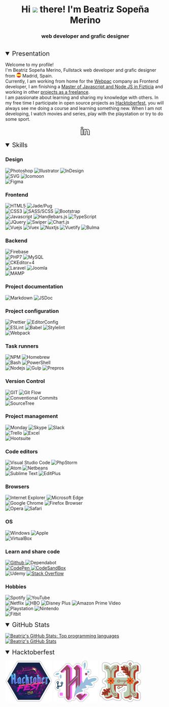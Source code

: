 <div align="center">
	<h1>
		Hi <img src="https://media.giphy.com/media/hvRJCLFzcasrR4ia7z/giphy.gif" width="25"> there! I'm Beatriz Sopeña Merino
	</h1>
	<h3>
		web developer and grafic designer
	</h3>
</div>

<br>

<details id="presentation" open="true">
	<summary style="font-size: 20px;">
		Presentation
	</summary>
	<div>
		<div>
			<p>
				Welcome to my profile!
				<br>
				I'm Beatriz Sopeña Merino, Fullstack web developer and grafic designer from <img src="./README/images/icons/flag-es.svg" alt="Spain" width="15"> Madrid, Spain.
				<br>
				Currently, I am working from home for the <a href="https://www.webpac.com/" target="_blank" rel="noopener noreferrer">Webpac</a> company as Frontend developer, I am finishing a <a href="https://github.com/beatrizsmerino/exercises-javascript-node" target="_blank" rel="noopener noreferrer">Master of Javascript and Node JS in Fizticia</a> and working in other <a href="https://www.crcanine.com/" target="_blank" rel="noopener noreferrer">projects as a freelance</a>.
				<br>
				I am passionate about learning and sharing my knowledge with others. In my free time I participate in open source projects as <a href="https://hacktoberfest.digitalocean.com/" target="_blank" rel="noopener noreferrer">Hacktoberfest</a>, you will always see me doing a course and learning something new. When I am not developing, I watch movies and series, play with the playstation or try to do some sport.
			</p>
		</div>
		<div align="center">
			<p>
				<a href="https://www.linkedin.com/in/beatrizsmerino/" target="_blank" rel="noopener noreferrer">
					<img src="./README/images/icons/linkedin.gif" alt="Beatriz`s Linkedin" width="30"/>
				</a>
			</p>
		</div>
	</div>
</details>

<details id="skills" open="true">
	<summary style="font-size: 20px;">
		Skills
	</summary>
	<div>
		<div id="design">
			<h3>
				Design
			</h3>
			<p>
				<img src="https://img.shields.io/badge/-Photoshop-31A8FF?style=for-the-badge&logo=Adobe-Photoshop&logoColor=FFFFFF" alt="Photoshop" />
				<img src="https://img.shields.io/badge/-Illustrator-FF9A00?style=for-the-badge&logo=Adobe-Illustrator&logoColor=FFFFFF" alt="Illustrator" />
				<img src="https://img.shields.io/badge/-InDesign-EE3D8F?style=for-the-badge&logo=Adobe-InDesign&logoColor=FFFFFF" alt="InDesign" />
				<br>
				<img src="https://img.shields.io/badge/-SVG-F6AB3A?style=for-the-badge&logo=svg&logoColor=000000" alt="SVG" />
				<img src="https://img.shields.io/badge/-Icomoon-825794?&style=for-the-badge&logo=Icomoon&logoColor=FFFFFF" alt="Icomoon" />
				<br>
				<img src="https://img.shields.io/badge/-Figma-F24E1D?&style=for-the-badge&logo=Figma&logoColor=FFFFFF" alt="Figma" />
			</p>
		</div>
		<div id="frontend">
			<h3>
				Frontend
			</h3>
			<p>
				<img src="https://img.shields.io/badge/-HTML5-E34F26?style=for-the-badge&logo=html5&logoColor=FFFFFF" alt="HTML5" />
				<img src="https://img.shields.io/badge/-JADE/PUG-A86454?style=for-the-badge&logo=Pug&logoColor=FFFFFF" alt="Jade/Pug" />
				<br>
				<img src="https://img.shields.io/badge/-Css3-2173F6?style=for-the-badge&logo=css3&logoColor=FFFFFF" alt="CSS3" />
				<img src="https://img.shields.io/badge/-SASS/SCSS-CC6699?style=for-the-badge&logo=sass&logoColor=FFFFFF" alt="SASS/SCSS" />
				<img src="https://img.shields.io/badge/-Bootstrap-7952B3?style=for-the-badge&logo=Bootstrap&logoColor=FFFFFF" alt="Bootstrap" />
				<br>
				<img src="https://img.shields.io/badge/-Javascript-F7DF1E?style=for-the-badge&logo=javascript&logoColor=000000" alt="Javascript" />
				<img src="https://img.shields.io/badge/-Handlebars.js-F0772B?style=for-the-badge&logo=Handlebars.js&logoColor=FFFFFF" alt="Handlebars.js" />
				<img src="https://img.shields.io/badge/-TypeScript-3178C6?style=for-the-badge&logo=TypeScript&logoColor=FFFFFF" alt="TypeScript" />
				<br>
				<img src="https://img.shields.io/badge/-JQuery-183353?style=for-the-badge&logo=JQuery&logoColor=FFFFFF" alt="JQuery" />
				<img src="https://img.shields.io/badge/-Swiper-6332F6?style=for-the-badge&logo=Swiper&logoColor=FFFFFF" alt="Swiper" />
				<img src="https://img.shields.io/badge/-Chart.js-FF6384?style=for-the-badge&logo=Chart.js&logoColor=FFFFFF" alt="Chart.js" />
				<br>
				<img src="https://img.shields.io/badge/-Vue-3FB280?style=for-the-badge&logo=Vue.js&logoColor=FFFFFF" alt="Vuejs" />
				<img src="https://img.shields.io/badge/-Vuex-3FB280?style=for-the-badge&logo=Vuex&logoColor=FFFFFF" alt="Vuex" />
				<img src="https://img.shields.io/badge/-Nuxt-00DC82?style=for-the-badge&logo=Nuxt.js&logoColor=FFFFFF" alt="Nuxtjs" />
				<img src="https://img.shields.io/badge/-Vuetify-1867C0?style=for-the-badge&logo=Vuetify&logoColor=FFFFFF" alt="Vuetify" />
				<img src="https://img.shields.io/badge/-Bulma-00D1B2?style=for-the-badge&logo=Bulma&logoColor=FFFFFF" alt="Bulma" />
			</p>
		</div>
		<div id="backend">
			<h3>
				Backend
			</h3>
			<p>
				<img src="https://img.shields.io/badge/-Firebase-FFCA28?style=for-the-badge&logo=firebase&logoColor=333333" alt="Firebase" />
				<br>
				<img src="https://img.shields.io/badge/-PHP7-5F82BB?style=for-the-badge&logo=PHP&logoColor=FFFFFF" alt="PHP7" />
				<img src="https://img.shields.io/badge/-MySQL-F29111?style=for-the-badge&logo=MySQL&logoColor=FFFFFF" alt="MySQL" />
				<br>
				<img src="https://img.shields.io/badge/-CKEditor 4-0287D0?style=for-the-badge&logo=CKEditor+4&logoColor=FFFFFF" alt="CKEditor+4" />
				<br>
				<img src="https://img.shields.io/badge/-Laravel-FF2D20?style=for-the-badge&logo=Laravel&logoColor=FFFFFF" alt="Laravel" />
				<img src="https://img.shields.io/badge/-Joomla-2E739E?style=for-the-badge&logo=Joomla&logoColor=FFFFFF" alt="Joomla" />
				<br>
				<img src="https://img.shields.io/badge/-Mamp-707072?style=for-the-badge&logo=MAMP&logoColor=FFFFFF" alt="MAMP" />
			</p>
		</div>
		<div id="project-documentation">
			<h3>
				Project documentation
			</h3>
			<p>
				<img src="https://img.shields.io/badge/-Markdown-000000?style=for-the-badge&logo=Markdown&logoColor=FFFFFF" alt="Markdown" />
				<img src="https://img.shields.io/badge/-JSDoc-006FBB?style=for-the-badge&logoColor=FFFFFF" alt="JSDoc" />
			</p>
		</div>
		<div id="project-configuration">
			<h3>
				Project configuration
			</h3>
			<p>
				<img src="https://img.shields.io/badge/-Prettier-1A2B34?style=for-the-badge&logo=prettier&logoColor=FFFFFF" alt="Prettier" />
				<img src="https://img.shields.io/badge/-EditorConfig-333333?style=for-the-badge&logo=EditorConfig&logoColor=FEFEFE" alt="EditorConfig" />
				<br>
				<img src="https://img.shields.io/badge/-ESLint-4B32C3?style=for-the-badge&logo=eslint&logoColor=FFFFFF" alt="ESLint" />
				<img src="https://img.shields.io/badge/-babel-F9DC3E?style=for-the-badge&logo=babel&logoColor=000000" alt="Babel" />
				<img src="https://img.shields.io/badge/-stylelint-263238?style=for-the-badge&logo=stylelint&logoColor=FFFFFF" alt="Stylelint" />
				<br>
				<img src="https://img.shields.io/badge/-Webpack-8DD6F9?style=for-the-badge&logo=Webpack&logoColor=333333" alt="Webpack" />
			</p>
		</div>
		<div id="task-runners">
			<h3>
				Task runners
			</h3>
			<p>
				<img src="https://img.shields.io/badge/-NPM-CB3837?style=for-the-badge&logo=npm&logoColor=FFFFFF" alt="NPM" />
				<img src="https://img.shields.io/badge/-Homebrew-FBB040?style=for-the-badge&logo=Homebrew&logoColor=333333" alt="Homebrew" />
				<br>
				<img src="https://img.shields.io/badge/Bash-3D4648?style=for-the-badge&logo=gnu-bash&logoColor=FFFFFF" alt="Bash" />
				<img src="https://img.shields.io/badge/PowerShell-5391FE?style=for-the-badge&logo=PowerShell&logoColor=FFFFFF" alt="PowerShell" />
				<br>
				<img src="https://img.shields.io/badge/-Nodejs-43853d?style=for-the-badge&logo=Node.js&logoColor=FFFFFF" alt="Nodejs" />
				<img src="https://img.shields.io/badge/-Gulp-D34A47?style=for-the-badge&logo=gulp&logoColor=FFFFFF" alt="Gulp" />
				<img src="https://img.shields.io/badge/-Prepros-00AACD?style=for-the-badge&logoColor=FFFFFF" alt="Prepros" />
			</p>
		</div>
		<div id="version-control">
			<h3>
				Version Control
			</h3>
			<p>
				<img src="https://img.shields.io/badge/-Git-F14E32?style=for-the-badge&logo=git&logoColor=FFFFFF" alt="GIT" />
				<img src="https://img.shields.io/badge/-Git Flow-0288A6?style=for-the-badge&logo=git&logoColor=FFFFFF" alt="Git Flow" />
				<br>
				<img src="https://img.shields.io/badge/-Conventional Commits-FE5196?style=for-the-badge&logo=Conventional+Commits&logoColor=FEFEFE" alt="Conventional Commits" />
				<br>
				<img src="https://img.shields.io/badge/-SourceTree-0047B3?style=for-the-badge&logo=Atlassian&logoColor=FFFFFF" alt="SourceTree" />
			</p>
		</div>
		<div id="project-management">
			<h3>
				Project management
			</h3>
			<p>
				<img src="https://img.shields.io/badge/-Monday-D80764?style=for-the-badge&logoColor=FFFFFF" alt="Monday" />
				<img src="https://img.shields.io/badge/-Skype-00AFF0?style=for-the-badge&logo=Skype&logoColor=FFFFFF" alt="Skype" />
				<img src="https://img.shields.io/badge/-Slack-4A154B?style=for-the-badge&logo=Slack&logoColor=FFFFFF" alt="Slack" />
				<br>
				<img src="https://img.shields.io/badge/-Trello-2D70C1?style=for-the-badge&logo=Trello&logoColor=FFFFFF" alt="Trello" />
				<img src="https://img.shields.io/badge/-Excel-217346?style=for-the-badge&logo=MicrosoftExcel&logoColor=FFFFFF" alt="Excel" />
				<br>
				<img src="https://img.shields.io/badge/-Hootsuite-143059?style=for-the-badge&logo=Hootsuite&logoColor=FFFFFF" alt="Hootsuite" />
			</p>
		</div>
		<div id="code-editors">
			<h3>
				Code editors
			</h3>
			<p>
				<img src="https://img.shields.io/badge/-Visual Studio Code-005BA4?style=for-the-badge&logo=Visual+Studio+Code&logoColor=FFFFFF" alt="Visual Studio Code" />
				<img src="https://img.shields.io/badge/-PhpStorm-7A59F7?style=for-the-badge&logo=JetBrains&logoColor=FFFFFF" alt="PhpStorm" />
				<br>
				<img src="https://img.shields.io/badge/-Atom-5CB4AF?style=for-the-badge&logo=Atom&logoColor=FFFFFF" alt="Atom" />
				<img src="https://img.shields.io/badge/-Netbeans-1B6AC6?style=for-the-badge&logo=ApacheNetBeansIDE&logoColor=FFFFFF" alt="Netbeans" />
				<br>
				<img src="https://img.shields.io/badge/-Sublime Text-222222?style=for-the-badge&logo=Sublime+Text&logoColor=FF9800" alt="Sublime Text" />
				<img src="https://img.shields.io/badge/-EditPlus-F95635?style=for-the-badge&logoColor=FFFFFF" alt="EditPlus" />
			</p>
		</div>
		<div id="browsers">
			<h3>
				Browsers
			</h3>
			<p>
				<img src="https://img.shields.io/badge/-Internet Explorer-0076D6?style=for-the-badge&logo=InternetExplorer&logoColor=FFFFFF" alt="Internet Explorer" />
				<img src="https://img.shields.io/badge/-Microsoft Edge-0078D7?style=for-the-badge&logo=MicrosoftEdge&logoColor=FFFFFF" alt="Microsoft Edge" />
				<br>
				<img src="https://img.shields.io/badge/-Google Chrome-4285F4?style=for-the-badge&logo=GoogleChrome&logoColor=FFFFFF" alt="Google Chrome" />
				<img src="https://img.shields.io/badge/-Firefox Browser-FF7139?style=for-the-badge&logo=FirefoxBrowser&logoColor=FFFFFF" alt="Firefox Browser" />
				<br>
				<img src="https://img.shields.io/badge/-Opera-FF1B2D?style=for-the-badge&logo=Opera&logoColor=FFFFFF" alt="Opera" />
				<img src="https://img.shields.io/badge/-Safari-000000?style=for-the-badge&logo=Safari&logoColor=FFFFFF" alt="Safari" />
			</p>
		</div>
		<div id="operating-system">
			<h3>
				OS
			</h3>
			<p>
				<img src="https://img.shields.io/badge/-Windows-0078D6?style=for-the-badge&logo=Windows&logoColor=FFFFFF" alt="Windows" />
				<img src="https://img.shields.io/badge/-Mac-999999?style=for-the-badge&logo=apple&logoColor=FFFFFF" alt="Apple" />
				<br>
				<img src="https://img.shields.io/badge/-VirtualBox-183A61?style=for-the-badge&logo=virtualbox&logoColor=FFFFFF" alt="VirtualBox" />
			</p>
		</div>
		<div id="learn-share-code">
			<h3>
				Learn and share code
			</h3>
			<p>
				<a href="https://github.com/beatrizsmerino" target="_blank" rel="noopener noreferrer">
					<img src="https://img.shields.io/badge/-Github-181717?style=for-the-badge&logo=Github&logoColor=FFFFFF" alt="Github" />
				</a>
				<img src="https://img.shields.io/badge/-Dependabot-025E8C?style=for-the-badge&logo=Dependabot&logoColor=FFFFFF" alt="Dependabot" />
				<br>
				<a href="https://codepen.io/beatrizsmerino/" target="_blank" rel="noopener noreferrer">
					<img src="https://img.shields.io/badge/-Codepen-47cf73?&style=for-the-badge&logo=Codepen&logoColor=FFFFFF" alt="CodePen" />
				</a>
				<a href="https://codesandbox.io/u/beatrizsmerino" target="_blank" rel="noopener noreferrer">
					<img src="https://img.shields.io/badge/-CodeSandBox-204056?style=for-the-badge&logo=CodeSandBox&logoColor=FFFFFF" alt="CodeSandBox" />
				</a>
				<br>
				<img src="https://img.shields.io/badge/-Udemy-EC5252?&style=for-the-badge&logo=Udemy&logoColor=FFFFFF" alt="Udemy" />
				<a href="https://stackoverflow.com/users/10855837/beatrizsmerino" target="_blank" rel="noopener noreferrer">
					<img src="https://img.shields.io/badge/-Stack Overflow-FE7A16?style=for-the-badge&logo=Stackoverflow&logoColor=FFFFFF" alt="Stack Overflow" />
				</a>
			</p>
		</div>
		<div id="hobbies">
			<h3>
				Hobbies
			</h3>
			<p>
				<img src="https://img.shields.io/badge/-Spotify-000000?&style=for-the-badge&message=Spotify&color=222222&logo=Spotify&logoColor=1ED760" alt="Spotify" />
				<img src="https://img.shields.io/badge/-YouTube-FF0000?&style=for-the-badge&logo=YouTube&logoColor=FFFFFF" alt="YouTube" />
				<br>
				<img src="https://img.shields.io/badge/-Netflix-E50914?&style=for-the-badge&logo=netflix&logoColor=FFFFFF" alt="Netflix" />
				<img src="https://img.shields.io/badge/-HBO-000000?&style=for-the-badge&logo=HBO&logoColor=FFFFFF" alt="HBO" />
				<img src="https://img.shields.io/badge/-DisneyPlus-214396?&style=for-the-badge&logo=Disney&logoColor=FFFFFF" alt="Disney Plus" />
				<img src="https://img.shields.io/badge/-Amazon Prime Video-0F79AF?&style=for-the-badge&logo=Amazon&?logoWidth=40&logoColor=FFFFFF" alt="Amazon Prime Video" />
				<br>
				<img src="https://img.shields.io/badge/-Playstation-003791?&style=for-the-badge&logo=Playstation&logoColor=FFFFFF" alt="Playstation" />
				<img src="https://img.shields.io/badge/-Nintendo-8F8F8F?&style=for-the-badge&logo=nintendo&logoColor=FFFFFF" alt="Nintendo" />
				<br>
				<img src="https://img.shields.io/badge/-Fitbit-00B0B9?&style=for-the-badge&logo=Fitbit&logoColor=FFFFFF" alt="Fitbit" />
			</p>
		</div>
	</div>
</details>

<details id="github-stats" open="true">
	<summary style="font-size: 20px;">
		GitHub Stats
	</summary>
	<div>
		<p>
			<a href="https://github.com/beatrizsmerino/" target="_blank" rel="noopener noreferrer">
				<img src="https://github-readme-stats.vercel.app/api/top-langs/?username=beatrizsmerino&hide=html&theme=vue-dark&show_icons=true"
					alt="Beatriz's GitHub Stats: Top programming languages"/>
			</a>
			<a href="https://github.com/beatrizsmerino/" target="_blank" rel="noopener noreferrer">
				<img src="https://github-readme-stats.vercel.app/api?username=beatrizsmerino&count_private=true&theme=vue-dark&show_icons=true"
					alt="Beatriz's GitHub Stats"/>
			</a>
		</p>
	</div>
</details>

<details id="hacktoberfest" open="true">
	<summary style="font-size: 20px;">
		Hacktoberfest
	</summary>
	<div>
		<p>
			<img src="./README/images/hacktoberfest/hacktoberfest-2019.png" alt="Hacktoberfest 2019" height="130"/>
			<img src="./README/images/hacktoberfest/hacktoberfest-2020.png" alt="Hacktoberfest 2020" height="130"/>
			<img src="./README/images/hacktoberfest/hacktoberfest-2021.png" alt="Hacktoberfest 2021" height="130"/>
		</p>
	</div>
</details>